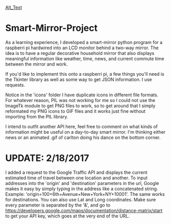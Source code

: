 [Alt_Text](blob/master/51604843800__1D61830E-0AE5-49E2-B34D-9A3B17767084.JPG?raw=True)

# Smart-Mirror-Project
As a learning experience, I developed a smart-mirror python program for a raspberri pi hardwired into an LCD monitor behind a two-way mirror. The idea is to have a regular decorative household mirror that also displays meaningful information like weather, time, news, and current commute time between the mirror and work.

If you'd like to implement this onto a raspberri pi, a few things you'll need is the Tkinter library as well as some way to get JSON information. I use requests.

Notice in the 'icons' folder I have duplicate icons in different file formats. For whatever reason, PIL was not working for me so I could not use the ImageTk module to get PNG files to work, so to get around that I simply reformated my PNG icons to GIF files and it works just fine without importing from the PIL library. 

I intend to outfit another API here, feel free to comment on what kinds of information might be useful on a day-to-day smart mirror. I'm thinking either news or an animated .gif of carlton doing his dance on the bottom corner. 


# UPDATE: 2/18/2017
I added a request to the Google Traffic API and displays the current estimated time of travel between one location and another. To input addresses into the 'origin' and 'destination' parameters in the url, Google makes it easy by simply typing in the address like a concatenated string. Example: 'origin=100+6th+Avenue+New+York+NY+10001'. The same works for destinations. You can also use Lat and Long coordinates. Make sure every parameter is separated by the '&', and go to https://developers.google.com/maps/documentation/distance-matrix/start to get your API key, which goes at the very end of the URL. 
